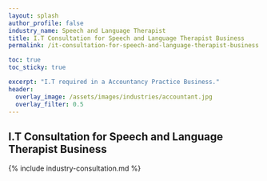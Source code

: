 ```yaml
---
layout: splash 
author_profile: false 
industry_name: Speech and Language Therapist
title: I.T Consultation for Speech and Language Therapist Business
permalink: /it-consultation-for-speech-and-language-therapist-business

toc: true
toc_sticky: true

excerpt: "I.T required in a Accountancy Practice Business."
header:
  overlay_image: /assets/images/industries/accountant.jpg
  overlay_filter: 0.5 
---
```


## I.T Consultation for Speech and Language Therapist Business

{% include industry-consultation.md %}
